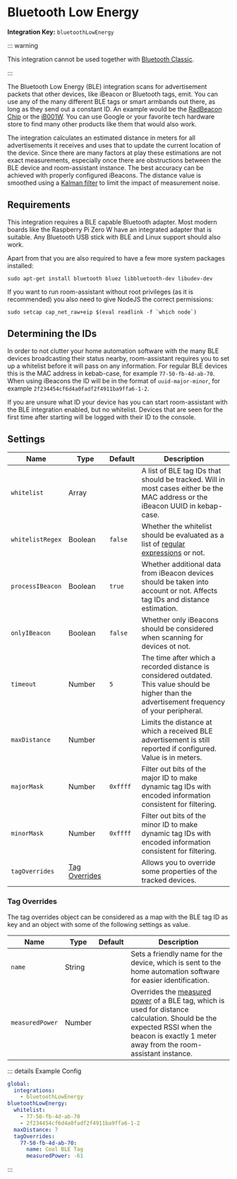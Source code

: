 # Bluetooth Low Energy

**Integration Key:** `bluetoothLowEnergy`

::: warning

This integration cannot be used together with [Bluetooth Classic](./bluetooth-classic).

:::

The Bluetooth Low Energy (BLE) integration scans for advertisement packets that other devices, like iBeacon or Bluetooth tags, emit. You can use any of the many different BLE tags or smart armbands out there, as long as they send out a constant ID. An example would be the [RadBeacon Chip](https://store.radiusnetworks.com/collections/all/products/radbeacon-chip) or the [iB001W](https://www.beaconzone.co.uk/iB001W?search=iB001W). You can use Google or your favorite tech hardware store to find many other products like them that would also work.

The integration calculates an estimated distance in meters for all advertisements it receives and uses that to update the current location of the device. Since there are many factors at play these estimations are not exact measurements, especially once there are obstructions between the BLE device and room-assistant instance. The best accuracy can be achieved with properly configured iBeacons. The distance value is smoothed using a [Kalman filter](https://en.wikipedia.org/wiki/Kalman_filter) to limit the impact of measurement noise.

## Requirements

This integration requires a BLE capable Bluetooth adapter. Most modern boards like the Raspberry Pi Zero W have an integrated adapter that is suitable. Any Bluetooth USB stick with BLE and Linux support should also work.

Apart from that you are also required to have a few more system packages installed:

```shell
sudo apt-get install bluetooth bluez libbluetooth-dev libudev-dev
```

If you want to run room-assistant without root privileges (as it is recommended) you also need to give NodeJS the correct permissions:

```shell
sudo setcap cap_net_raw+eip $(eval readlink -f `which node`)
```

## Determining the IDs

In order to not clutter your home automation software with the many BLE devices broadcasting their status nearby, room-assistant requires you to set up a whitelist before it will pass on any information. For regular BLE devices this is the MAC address in kebab-case, for example `77-50-fb-4d-ab-70`. When using iBeacons the ID will be in the format of `uuid-major-minor`, for example `2f234454cf6d4a0fadf2f4911ba9ffa6-1-2`.

If you are unsure what ID your device has you can start room-assistant with the BLE integration enabled, but no whitelist. Devices that are seen for the first time after starting will be logged with their ID to the console.

## Settings

| Name             | Type                            | Default  | Description                                                                                                                                       |
| ---------------- | ------------------------------- | -------- | ------------------------------------------------------------------------------------------------------------------------------------------------- |
| `whitelist`      | Array                           |          | A list of BLE tag IDs that should be tracked. Will in most cases either be the MAC address or the iBeacon UUID in kebap-case.                     |
| `whitelistRegex` | Boolean                         | `false`  | Whether the whitelist should be evaluated as a list of [regular expressions](https://en.wikipedia.org/wiki/Regular_expression) or not.            |
| `processIBeacon` | Boolean                         | `true`   | Whether additional data from iBeacon devices should be taken into account or not. Affects tag IDs and distance estimation.                        |
| `onlyIBeacon`    | Boolean                         | `false`  | Whether only iBeacons should be considered when scanning for devices ot not.                                                                      |
| `timeout`        | Number                          | `5`      | The time after which a recorded distance is considered outdated. This value should be higher than the advertisement frequency of your peripheral. |
| `maxDistance`    | Number                          |          | Limits the distance at which a received BLE advertisement is still reported if configured. Value is in meters.                                    |
| `majorMask`      | Number                          | `0xffff` | Filter out bits of the major ID to make dynamic tag IDs with encoded information consistent for filtering.                                        |
| `minorMask`      | Number                          | `0xffff` | Filter out bits of the minor ID to make dynamic tag IDs with encoded information consistent for filtering.                                        |
| `tagOverrides`   | [Tag Overrides](#tag-overrides) |          | Allows you to override some properties of the tracked devices.                                                                                    |

### Tag Overrides

The tag overrides object can be considered as a map with the BLE tag ID as key and an object with some of the following settings as value.

| Name            | Type   | Default | Description                                                                                                                                                                                                                                                                                                                             |
| --------------- | ------ | ------- | --------------------------------------------------------------------------------------------------------------------------------------------------------------------------------------------------------------------------------------------------------------------------------------------------------------------------------------- |
| `name`          | String |         | Sets a friendly name for the device, which is sent to the home automation software for easier identification.                                                                                                                                                                                                                           |
| `measuredPower` | Number |         | Overrides the [measured power](https://community.estimote.com/hc/en-us/articles/201636913-What-are-Broadcasting-Power-RSSI-and-other-characteristics-of-a-beacon-s-signal-) of a BLE tag, which is used for distance calculation. Should be the expected RSSI when the beacon is exactly 1 meter away from the room-assistant instance. |

::: details Example Config
```yaml
global:
  integrations:
    - bluetoothLowEnergy
bluetoothLowEnergy:
  whitelist:
    - 77-50-fb-4d-ab-70
    - 2f234454cf6d4a0fadf2f4911ba9ffa6-1-2
  maxDistance: 7
  tagOverrides:
    77-50-fb-4d-ab-70:
      name: Cool BLE Tag
      measuredPower: -61
```
:::
